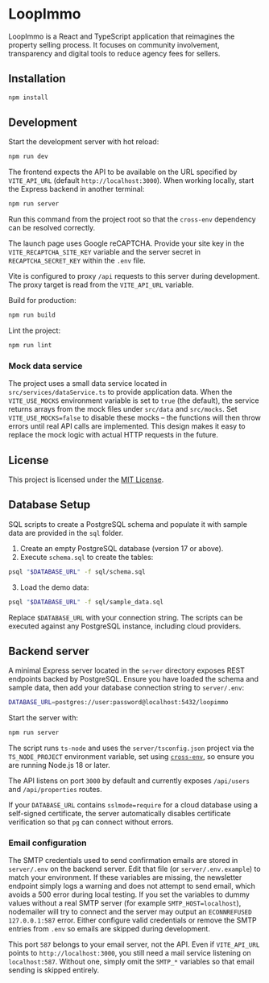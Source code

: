 # LoopImmo

LoopImmo is a React and TypeScript application that reimagines the property selling process. It focuses on community involvement, transparency and digital tools to reduce agency fees for sellers.

## Installation

```bash
npm install
```

## Development

Start the development server with hot reload:

```bash
npm run dev
```

The frontend expects the API to be available on the URL specified by
`VITE_API_URL` (default `http://localhost:3000`). When working locally, start the
Express backend in another terminal:

```bash
npm run server
```
Run this command from the project root so that the `cross-env` dependency can be
resolved correctly.

The launch page uses Google reCAPTCHA. Provide your site key in the
`VITE_RECAPTCHA_SITE_KEY` variable and the server secret in
`RECAPTCHA_SECRET_KEY` within the `.env` file.

Vite is configured to proxy `/api` requests to this server during development.
The proxy target is read from the `VITE_API_URL` variable.

Build for production:

```bash
npm run build
```

Lint the project:

```bash
npm run lint
```

### Mock data service

The project uses a small data service located in `src/services/dataService.ts` to
provide application data. When the `VITE_USE_MOCKS` environment variable is set
to `true` (the default), the service returns arrays from the mock files under
`src/data` and `src/mocks`. Set `VITE_USE_MOCKS=false` to disable these mocks –
the functions will then throw errors until real API calls are implemented.
This design makes it easy to replace the mock logic with actual HTTP requests in
the future.


## License

This project is licensed under the [MIT License](LICENSE).

## Database Setup

SQL scripts to create a PostgreSQL schema and populate it with sample data are provided in the `sql` folder.

1. Create an empty PostgreSQL database (version 17 or above).
2. Execute `schema.sql` to create the tables:

```bash
psql "$DATABASE_URL" -f sql/schema.sql
```

3. Load the demo data:

```bash
psql "$DATABASE_URL" -f sql/sample_data.sql
```

Replace `$DATABASE_URL` with your connection string. The scripts can be executed against any PostgreSQL instance, including cloud providers.

## Backend server

A minimal Express server located in the `server` directory exposes REST endpoints backed by PostgreSQL. Ensure you have loaded the schema and sample data, then add your database connection string to `server/.env`:

```bash
DATABASE_URL=postgres://user:password@localhost:5432/loopimmo
```

Start the server with:

```bash
npm run server
```

The script runs `ts-node` and uses the
`server/tsconfig.json` project via the `TS_NODE_PROJECT` environment variable,
set using [`cross-env`](https://www.npmjs.com/package/cross-env), so ensure you
are running Node.js 18 or later.

The API listens on port `3000` by default and currently exposes `/api/users` and `/api/properties` routes.

If your `DATABASE_URL` contains `sslmode=require` for a cloud database using a
self-signed certificate, the server automatically disables certificate
verification so that `pg` can connect without errors.

### Email configuration

The SMTP credentials used to send confirmation emails are stored in `server/.env` on
the backend server. Edit that file (or `server/.env.example`) to match your environment.
If these variables are missing, the newsletter endpoint simply logs a warning and
does not attempt to send email, which avoids a 500 error during local testing.
If you set the variables to dummy values without a real SMTP server (for example
`SMTP_HOST=localhost`), nodemailer will try to connect and the server may output an
`ECONNREFUSED 127.0.0.1:587` error. Either configure valid credentials or remove the
SMTP entries from `.env` so emails are skipped during development.

This port `587` belongs to your email server, not the API. Even if `VITE_API_URL` points
to `http://localhost:3000`, you still need a mail service listening on
`localhost:587`. Without one, simply omit the `SMTP_*` variables so that email
sending is skipped entirely.

